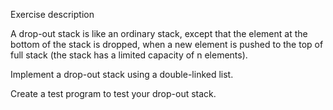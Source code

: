 Exercise description

A drop-out stack is like an ordinary stack, except that the element at the bottom of the stack is dropped, when a new element is pushed to the top of full stack (the stack has a limited capacity of n elements).

 Implement a drop-out stack using a double-linked list. 
 
 Create a test program to test your drop-out stack.
